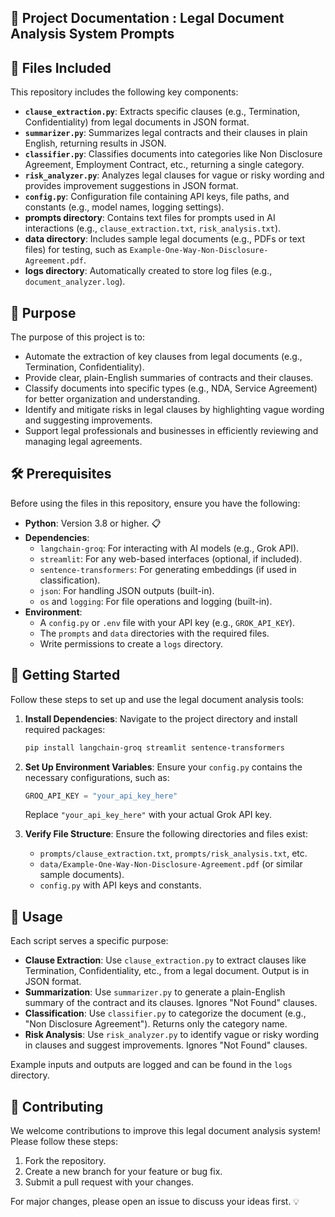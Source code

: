 ## 📑 Project Documentation : Legal Document Analysis System Prompts

## 📂 Files Included

This repository includes the following key components:

- **`clause_extraction.py`**: Extracts specific clauses (e.g., Termination, Confidentiality) from legal documents in JSON format.
- **`summarizer.py`**: Summarizes legal contracts and their clauses in plain English, returning results in JSON.
- **`classifier.py`**: Classifies documents into categories like Non Disclosure Agreement, Employment Contract, etc., returning a single category.
- **`risk_analyzer.py`**: Analyzes legal clauses for vague or risky wording and provides improvement suggestions in JSON format.
- **`config.py`**: Configuration file containing API keys, file paths, and constants (e.g., model names, logging settings).
- **prompts directory**: Contains text files for prompts used in AI interactions (e.g., `clause_extraction.txt`, `risk_analysis.txt`).
- **data directory**: Includes sample legal documents (e.g., PDFs or text files) for testing, such as `Example-One-Way-Non-Disclosure-Agreement.pdf`.
- **logs directory**: Automatically created to store log files (e.g., `document_analyzer.log`).

## 🎯 Purpose

The purpose of this project is to:

- Automate the extraction of key clauses from legal documents (e.g., Termination, Confidentiality).
- Provide clear, plain-English summaries of contracts and their clauses.
- Classify documents into specific types (e.g., NDA, Service Agreement) for better organization and understanding.
- Identify and mitigate risks in legal clauses by highlighting vague wording and suggesting improvements.
- Support legal professionals and businesses in efficiently reviewing and managing legal agreements.

## 🛠️ Prerequisites

Before using the files in this repository, ensure you have the following:

- **Python**: Version 3.8 or higher. 📋
- **Dependencies**:
  - `langchain-groq`: For interacting with AI models (e.g., Grok API).
  - `streamlit`: For any web-based interfaces (optional, if included).
  - `sentence-transformers`: For generating embeddings (if used in classification).
  - `json`: For handling JSON outputs (built-in).
  - `os` and `logging`: For file operations and logging (built-in).
- **Environment**:
  - A `config.py` or `.env` file with your API key (e.g., `GROK_API_KEY`).
  - The `prompts` and `data` directories with the required files.
  - Write permissions to create a `logs` directory.

## 🚀 Getting Started

Follow these steps to set up and use the legal document analysis tools:

1. **Install Dependencies**:
   Navigate to the project directory and install required packages:
   ```bash
   pip install langchain-groq streamlit sentence-transformers
   ```

2. **Set Up Environment Variables**:
   Ensure your `config.py` contains the necessary configurations, such as:
   ```python
   GROQ_API_KEY = "your_api_key_here"
   ```
   Replace `"your_api_key_here"` with your actual Grok API key.

3. **Verify File Structure**:
   Ensure the following directories and files exist:
   - `prompts/clause_extraction.txt`, `prompts/risk_analysis.txt`, etc.
   - `data/Example-One-Way-Non-Disclosure-Agreement.pdf` (or similar sample documents).
   - `config.py` with API keys and constants.

## 📝 Usage

Each script serves a specific purpose:

- **Clause Extraction**: Use `clause_extraction.py` to extract clauses like Termination, Confidentiality, etc., from a legal document. Output is in JSON format.
- **Summarization**: Use `summarizer.py` to generate a plain-English summary of the contract and its clauses. Ignores "Not Found" clauses.
- **Classification**: Use `classifier.py` to categorize the document (e.g., "Non Disclosure Agreement"). Returns only the category name.
- **Risk Analysis**: Use `risk_analyzer.py` to identify vague or risky wording in clauses and suggest improvements. Ignores "Not Found" clauses.

Example inputs and outputs are logged and can be found in the `logs` directory.

## 🤝 Contributing

We welcome contributions to improve this legal document analysis system! Please follow these steps:

1. Fork the repository.
2. Create a new branch for your feature or bug fix.
3. Submit a pull request with your changes.

For major changes, please open an issue to discuss your ideas first. 💡